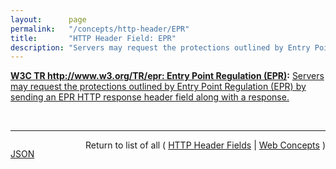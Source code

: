 ```yaml
---
layout:      page
permalink:   "/concepts/http-header/EPR"
title:       "HTTP Header Field: EPR"
description: "Servers may request the protections outlined by Entry Point Regulation (EPR) by sending an EPR HTTP response header field along with a response."
---
```


**[W3C TR http://www.w3.org/TR/epr: Entry Point Regulation (EPR)](/specs/W3C/TR/epr "Entry Point Regulation aims to mitigate the risk of reflected cross-site scripting (XSS), cross-site script inclusion (XSSI), and cross-site request forgery (CSRF) attacks by demarcating the areas of an application which are intended to be externally referencable. A specified policy is applied on external requests for all non-demarcated resources."):** [Servers may request the protections outlined by Entry Point Regulation (EPR) by sending an EPR HTTP response header field along with a response.](http://www.w3.org/TR/epr/#epr-header "Read documentation for HTTP Header Field &#34;EPR&#34;")

<br/>
<hr/>

<p style="float : left"><a href="./EPR.json" title="JSON representing this particular Web Concept value">JSON</a></p>
<p style="text-align: right">Return to list of all ( <a href="../http-headers">HTTP Header Fields</a> | <a href="../">Web Concepts</a> )</p>
